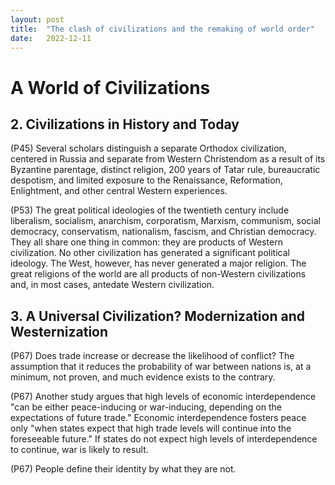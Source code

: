 ```yaml
---
layout:	post
title:	"The clash of civilizations and the remaking of world order"
date:	2022-12-11
---
```

# A World of Civilizations

## 2. Civilizations in History and Today

(P45) Several scholars distinguish a separate Orthodox civilization, centered in Russia and separate from Western Christendom as a result of its Byzantine parentage, distinct religion, 200 years of Tatar rule, bureaucratic despotism, and limited exposure to the Renaissance, Reformation, Enlightment, and other central Western experiences.

(P53) The great political ideologies of the twentieth century include liberalism, socialism, anarchism, corporatism, Marxism, communism, social democracy, conservatism, nationalism, fascism, and Christian democracy. They all share one thing in common: they are products of Western civilization. No other civilization has generated a significant political ideology. The West, however, has never generated a major religion. The great religions of the world are all products of non-Western civilizations and, in most cases, antedate Western civilization.

## 3. A Universal Civilization? Modernization and Westernization

(P67) Does trade increase or decrease the likelihood of conflict? The assumption that it reduces the probability of war between nations is, at a minimum, not proven, and much evidence exists to the contrary.

(P67) Another study argues that high levels of economic interdependence "can be either peace-inducing or war-inducing, depending on the expectations of future trade." Economic interdependence fosters peace only "when states expect that high trade levels will continue into the foreseeable future." If states do not expect high levels of interdependence to continue, war is likely to result.

(P67) People define their identity by what they are not.
